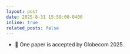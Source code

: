 ```yaml
---
layout: post
date: 2025-8-31 15:59:00-0400
inline: true
related_posts: false
---
```


- 🎉 One paper is accepted by Globecom 2025.
